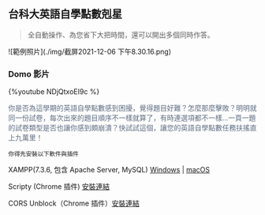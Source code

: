 ## 台科大英語自學點數剋星
>全自動操作、為您省下大把時間，還可以開出多個同時作答。

![範例照片](./img/截屏2021-12-06 下午8.30.16.png)

### Domo 影片
{%youtube NDjQtxoEI9c %}

<font color="#5e6d82">你是否為這學期的英語自學點數感到困擾，覺得題目好難？怎麼那麼擊敗？明明就同一份試卷，每次出來的題目順序不一樣就算了，有時連選項都不一樣...一頁一題的試卷類型是否也讓你感到頗崩潰？快試試這個，讓您的英語自學點數任務扶搖直上九萬里！</font>

`你得先安裝以下軟件與插件`

XAMPP(7.3.6, 包含 Apache Server, MySQL) [Windows](https://sourceforge.net/projects/xampp/files/XAMPP%20Windows/7.3.6/xampp-windows-x64-7.3.6-4-VC15-installer.exe/download)  |  [macOS](https://sourceforge.net/projects/xampp/files/XAMPP%20Mac%20OS%20X/7.3.6/xampp-osx-7.3.6-4-installer.dmg/download)

Scripty (Chrome 插件) [安裝連結](https://chrome.google.com/webstore/detail/scripty-javascript-inject/milkbiaeapddfnpenedfgbfdacpbcbam?utm_source=chrome-ntp-icon)

CORS Unblock（Chrome 插件）[安裝連結](https://chrome.google.com/webstore/detail/cors-unblock/lfhmikememgdcahcdlaciloancbhjino?utm_source=chrome-ntp-icon)
